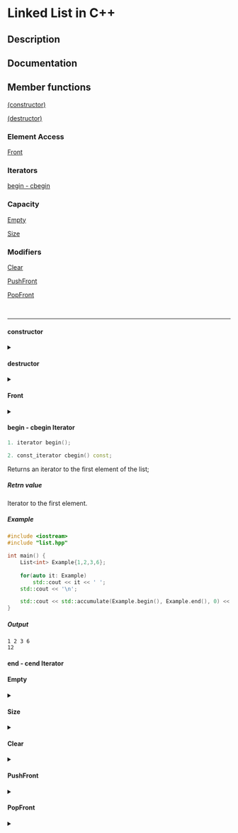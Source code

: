 # Linked List in C++

## Description



## Documentation



## Member functions

[(constructor)](#constructor)

[(destructor)](#destructor)


### Element Access

[Front](#front)

### Iterators

[begin - cbegin](#begin---cbegin--iterator)


### Capacity

[Empty](#empty)


[Size](#size)

### Modifiers

[Clear](#clear)

[PushFront](#pushfront)

[PopFront](#popfront)


<br>

---
<!--- ____________________________________________________________ --->

#### constructor

<details> 
<summary>  </summary>

 
```c++
1. List();
```

```c++
2. List(std::initializer_list<T> L);
```


##### Example

```c++
#include <iostream>
#include <string>
#include "List.hpp"

int main(){
    // Default constructor
    List<int> L1;

    // Initializer list constructor
    List<std::string> L2 = {"Hello", "There", "General"};
    
    cout << "L2: ";
    L2.Display();
}
```

##### Output

```
    L2: Hello There General
```


<br>
</details>

#### destructor


<details>
<summary> </summary>

<br>

```c++
~List()
```

List destructor. Clears the list elements and deallocates memory used by it.

</details>


#### Front

<details>
<summary>  </summary>

```c++
const T& Front() const;
```

##### Example

```c++
#include "list.hpp"

int main(){
    List<int> L{1,2,3,4,5};

    cout << List.Front() << '\n';
}
```

##### Output 

```c++
1
```

</details>

#### begin - cbegin  Iterator

```c++
1. iterator begin();
```

```c++
2. const_iterator cbegin() const;
```

Returns an iterator to the first element of the list;

##### Retrn value
Iterator to the first element.

##### Example

```c++
#include <iostream>
#include "list.hpp"

int main() {
    List<int> Example{1,2,3,6};
    
    for(auto it: Example)
        std::cout << it << ' ';
    std::cout << '\n';

    std::cout << std::accumulate(Example.begin(), Example.end(), 0) << '\n';
}
```

##### Output
```
1 2 3 6
12
```


#### end - cend Iterator

#### Empty

<details>
<summary> </summary>

```c++
bool Empty() const noexcept;
```

Checks if the container is empty, `head = nullptr`

##### Return value

`true` if contanier empty, `false` otherwise.
<br>


##### Example

```c++
#include <iostream>
#include "list.hpp"

int main(){
    List<int> Example;

    std::cout << "List is initially empty thus, Example.Empty() returns " << Example.Empty() << '\n';

    Example.PushFront(10);

    std::cout << "Now list has element, thus returns " << Example.Empty() << '\n';

    return 0;
}
```

##### Output

```
List is initially empty thus, Example.Empty() returns 1
Now list has element, thus returns 0
```
</details>

#### Size

<details>
<summary> </summary>

```c++
uint32_t Size(void) const noexcept;
```

Returns the count of element in the container

##### Return value

number of elements in container
<br>


##### Example

```c++
#include <iostream>
#include "list.hpp"

int main(){
    List<int> Example;

    std::cout << Example.Size() << '\n';

    Example.PushFront(10);
    Example.PushFront(20);
    Example.PushFront(30);

    std::cout << Example.Size() << '\n';

    Example.PopFront();

    std::cout << Example.Size() << '\n';
}
```

##### Output

```
0
3
2
```
</details>

#### Clear

<details>
<summary> </summary>

```c++
void Clear(void) noexcept;
```

Erases all elemetns from the container, sets `Size()` to `0`

##### Example
```c++
#include <iostream>
#include "list.hpp"

int main() {
    List<int> Example{1,2,3};

    Example.Display();

    Example.Clear();
    Example.Display();

    std::cout << Example.Size() << '\n';
}

```
##### Answer

```
1 2 3 

0
```

</details>

#### PushFront

<details>

<summary> </summary>

```c++
void PushFront(const T element);
```

inserts an element to the beginning

##### Parameters

value - the value of the element to add

##### Example



```c++
#include <iostream>
#include "list.hpp"

int main() {
    List<int> Example{1,2,3};

    Example.Display();

    Example.PushFront(1);

    Example.Display();

}
```

</details>

#### PopFront

<details>
<summary> </summary>

```c++
void PopFront(void);
```

Removes the first element of the container. If there are no elements throws error.

##### Example

```c++
#include <iostream>
#include "list.hpp"


int main() {
    List<int> Example{1,2,3};

    Example.Display();

    Example.PopFront();

    Example.Display();
}
```

##### Output

```
1 2 3 
2 3
```



</details>


